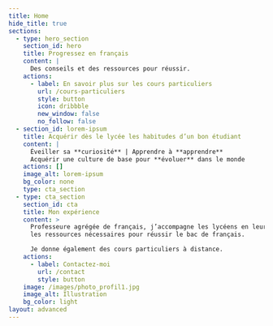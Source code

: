 ```yaml
---
title: Home
hide_title: true
sections:
  - type: hero_section
    section_id: hero
    title: Progressez en français
    content: |
      Des conseils et des ressources pour réussir.
    actions:
      - label: En savoir plus sur les cours particuliers
        url: /cours-particuliers
        style: button
        icon: dribbble
        new_window: false
        no_follow: false
  - section_id: lorem-ipsum
    title: Acquérir dès le lycée les habitudes d’un bon étudiant
    content: |
      Éveiller sa **curiosité** | Apprendre à **apprendre**
      Acquérir une culture de base pour **évoluer** dans le monde
    actions: []
    image_alt: lorem-ipsum
    bg_color: none
    type: cta_section
  - type: cta_section
    section_id: cta
    title: Mon expérience
    content: >
      Professeure agrégée de français, j’accompagne les lycéens en leur donnant
      les ressources nécessaires pour réussir le bac de français.

      Je donne également des cours particuliers à distance.
    actions:
      - label: Contactez-moi
        url: /contact
        style: button
    image: /images/photo_profil1.jpg
    image_alt: Illustration
    bg_color: light
layout: advanced
---
```

